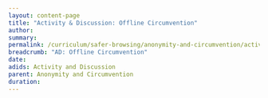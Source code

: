 ```yaml
---
layout: content-page
title: "Activity & Discussion: Offline Circumvention"
author:
summary:
permalink: /curriculum/safer-browsing/anonymity-and-circumvention/activity-discussion/offline-circumvention/
breadcrumb: "AD: Offline Circumvention"
date:
adids: Activity and Discussion
parent: Anonymity and Circumvention
duration:
---
```

